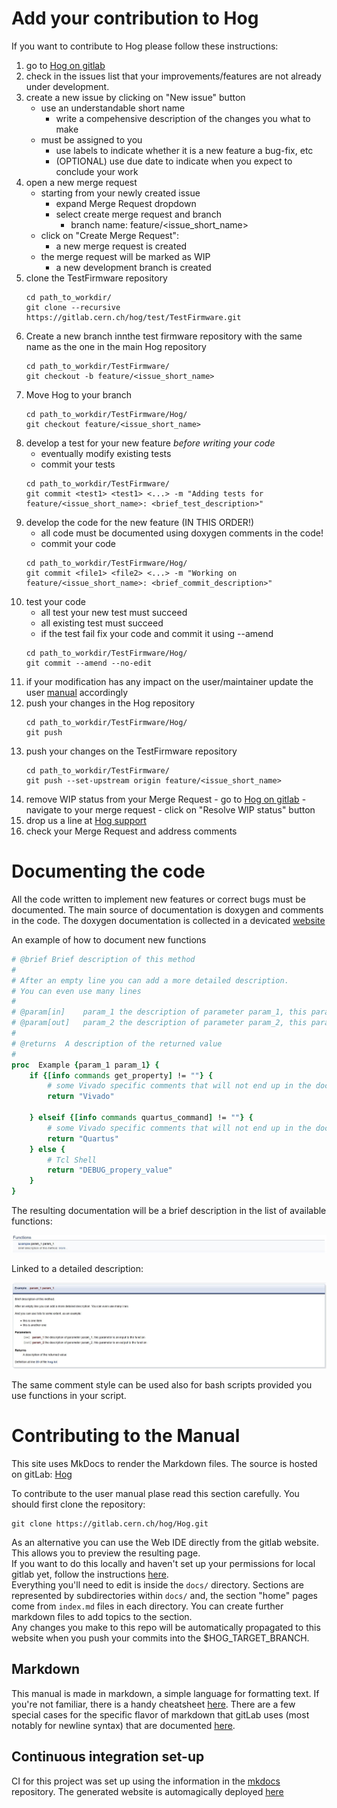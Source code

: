 # Add your contribution to Hog
If you want to contribute to Hog please follow these instructions:

1. go to [Hog on gitlab](https://gitlab.cern.ch/hog/Hog)
2. check in the issues list that your improvements/features are not already under development.
3. create a new issue by clicking on "New issue" button
   - use an understandable short name
	 - write a compehensive description of the changes you what to make
   - must be assigned to you
	 - use  labels to indicate whether it is a new feature a bug-fix, etc
	 - (OPTIONAL) use due date to indicate when you expect to conclude your work
4. open a new merge request
   -  starting from your newly created issue
	    *  expand Merge Request dropdown
      *  select create merge request and branch
			*  branch name: feature/<issue_short_name>
	 -  click on "Create Merge Request":
	    *  a new merge request is created
      *  the merge request will be marked as WIP
			*  a new development branch is created
5. clone the TestFirmware repository 
	```console
	cd path_to_workdir/
	git clone --recursive https://gitlab.cern.ch/hog/test/TestFirmware.git
	```
6. Create a new branch innthe test firmware repository with the same name as the one in the main Hog repository
	```console
	cd path_to_workdir/TestFirmware/
	git checkout -b feature/<issue_short_name>
	```
7. Move Hog to your branch
	```console
	cd path_to_workdir/TestFirmware/Hog/
	git checkout feature/<issue_short_name>
	```
8. develop a test for your new feature *before writing your code*
   -  eventually modify existing tests
	 -  commit your tests
	```console
	cd path_to_workdir/TestFirmware/
	git commit <test1> <test1> <...> -m "Adding tests for feature/<issue_short_name>: <brief_test_description>"
	```
9. develop the code for the new feature (IN THIS ORDER!)
   -  all code must be documented using doxygen comments in the code!
	 -  commit your code
	```console
	cd path_to_workdir/TestFirmware/Hog/
	git commit <file1> <file2> <...> -m "Working on feature/<issue_short_name>: <brief_commit_description>"
	```
10. test your code
	 -  all test your new test must succeed
	 -  all existing test must succeed
	 -  if the test fail fix your code and commit it using --amend 
	```console
	cd path_to_workdir/TestFirmware/Hog/
	git commit --amend --no-edit 
	```
11. if your modification has any impact on the user/maintainer update the user [manual](#contributing_to_the_manual) accordingly
12. push your changes in the Hog repository
	```console
	cd path_to_workdir/TestFirmware/Hog/
	git push
	```
13. push your changes on the TestFirmware repository
	```console
	cd path_to_workdir/TestFirmware/
	git push --set-upstream origin feature/<issue_short_name>
	```
14. remove WIP status from your Merge Request
		-  go to [Hog on gitlab](https://gitlab.cern.ch/hog/Hog)
		-  navigate to your merge request
		-  click on "Resolve WIP status" button
15. drop us a line at [Hog support](mailto:hog@cern.ch)
16. check your Merge Request and address comments

# Documenting the code

All the code written to implement new features or correct bugs must be documented.
The main source of documentation is doxygen and comments in the code.
The doxygen documentation is collected in a devicated [website](https://hdl-on-git.web.cern.ch/hdl-on-git/test-doxy/index.html)

An example of how to document new functions

```tcl
# @brief Brief description of this method
#
# After an empty line you can add a more detailed description.
# You can even use many lines
#
# @param[in]	param_1	the description of parameter param_1, this parameter is an input to the function
# @param[out]	param_2	the description of parameter param_2, this parameter is an output to the function
#
# @returns	A description of the returned value
#
proc  Example {param_1 param_1} {
    if {[info commands get_property] != ""} {
        # some Vivado specific comments that will not end up in the documentation
    	return "Vivado"

    } elseif {[info commands quartus_command] != ""} {
        # some Vivado specific comments that will not end up in the documentation
    	return "Quartus"
    } else {
        # Tcl Shell
   		return "DEBUG_propery_value"
    }
}
```
The resulting documentation will be a brief description in the list of available functions:

 ![](./figures/Example_brief.jpg)

Linked to a detailed description:

 ![](./figures/Example_long.jpg)

The same comment style can be used also for bash scripts provided you use functions in your script.

# Contributing to the Manual

This site uses MkDocs to render the Markdown files.
The source is hosted on gitLab: [Hog](https://gitlab.cern.ch/hog/Hog)

To contribute to the user manual plase read this section carefully.
You should first clone the repository:
```console
git clone https://gitlab.cern.ch/hog/Hog.git
```
As an alternative you can use the Web IDE directly from the gitlab website. This allows you to preview the resulting page.\
If you want to do this locally and haven't set up your permissions for local gitlab yet, follow the instructions [here](https://docs.gitlab.com/ce/ssh/README.html).\
Everything you'll need to edit is inside the `docs/` directory.
Sections are represented by subdirectories within `docs/` and, the section "home" pages  come from `index.md` files in each directory.
You can create further markdown files to add topics to the section.\
Any changes you make to this repo will be automatically propagated to this website when you push your commits into the $HOG_TARGET_BRANCH.

## Markdown

This manual is made in markdown, a simple language for formatting text. If you're not familiar, there is a handy cheatsheet [here](https://github.com/adam-p/markdown-here/wiki/Markdown-Cheatsheet). There are a few special cases for the specific flavor of markdown that gitLab uses (most notably for newline syntax) that are documented [here](https://docs.gitlab.com/ee/user/markdown.html).

## Continuous integration set-up

CI for this project was set up using the information in the [mkdocs](https://gitlab.cern.ch/authoring/documentation/mkdocs) repository. The generated website is automagically deployed [here](http://cern.ch/hog-user-manual)

